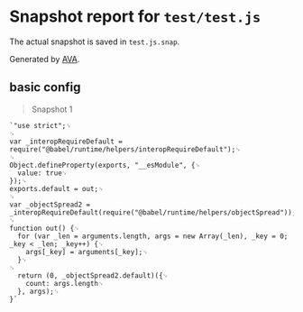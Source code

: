 # Snapshot report for `test/test.js`

The actual snapshot is saved in `test.js.snap`.

Generated by [AVA](https://ava.li).

## basic config

> Snapshot 1

    `"use strict";␊
    ␊
    var _interopRequireDefault = require("@babel/runtime/helpers/interopRequireDefault");␊
    ␊
    Object.defineProperty(exports, "__esModule", {␊
      value: true␊
    });␊
    exports.default = out;␊
    ␊
    var _objectSpread2 = _interopRequireDefault(require("@babel/runtime/helpers/objectSpread"));␊
    ␊
    function out() {␊
      for (var _len = arguments.length, args = new Array(_len), _key = 0; _key < _len; _key++) {␊
        args[_key] = arguments[_key];␊
      }␊
    ␊
      return (0, _objectSpread2.default)({␊
        count: args.length␊
      }, args);␊
    }`

